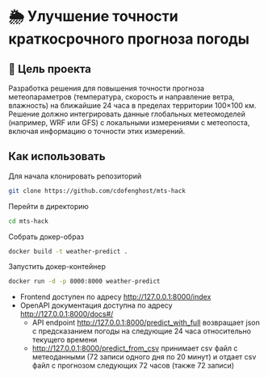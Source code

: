 # 🌦️ Улучшение точности краткосрочного прогноза погоды

## 📌 Цель проекта

Разработка решения для повышения точности прогноза метеопараметров (температура, скорость и направление ветра, влажность) на ближайшие 24 часа в пределах территории 100×100 км. Решение должно интегрировать данные глобальных метеомоделей (например, WRF или GFS) с локальными измерениями с метеопоста, включая информацию о точности этих измерений. 

## Как использовать

Для начала клонировать репозиторий 

```bash
git clone https://github.com/cdofenghost/mts-hack
```
Перейти в директорию
```bash
cd mts-hack
```
Собрать докер-образ

```bash
docker build -t weather-predict .
```

Запустить докер-контейнер

```bash
docker run -d -p 8000:8000 weather-predict
```

- Frontend доступен по адресу http://127.0.0.1:8000/index
- OpenAPI документация доступна по адресу http://127.0.0.1:8000/docs#/
    - API endpoint http://127.0.0.1:8000/predict_with_full возвращает json с предсказанием погоды на следующие 24 часа относительно текущего времени
    - http://127.0.0.1:8000/predict_from_csv принимает csv файл с метеоданными (72 записи  одного дня по 20 минут) и отдает csv файл с прогнозом следующих 72 часов (также 72 записи)